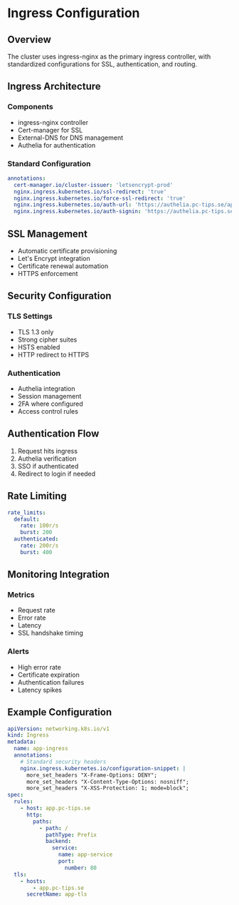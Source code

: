 # Ingress Configuration

## Overview

The cluster uses ingress-nginx as the primary ingress controller, with standardized configurations for SSL,
authentication, and routing.

## Ingress Architecture

### Components

- ingress-nginx controller
- Cert-manager for SSL
- External-DNS for DNS management
- Authelia for authentication

### Standard Configuration

```yaml
annotations:
  cert-manager.io/cluster-issuer: 'letsencrypt-prod'
  nginx.ingress.kubernetes.io/ssl-redirect: 'true'
  nginx.ingress.kubernetes.io/force-ssl-redirect: 'true'
  nginx.ingress.kubernetes.io/auth-url: 'https://authelia.pc-tips.se/api/verify'
  nginx.ingress.kubernetes.io/auth-signin: 'https://authelia.pc-tips.se/'
```

## SSL Management

- Automatic certificate provisioning
- Let's Encrypt integration
- Certificate renewal automation
- HTTPS enforcement

## Security Configuration

### TLS Settings

- TLS 1.3 only
- Strong cipher suites
- HSTS enabled
- HTTP redirect to HTTPS

### Authentication

- Authelia integration
- Session management
- 2FA where configured
- Access control rules

## Authentication Flow

1. Request hits ingress
2. Authelia verification
3. SSO if authenticated
4. Redirect to login if needed

## Rate Limiting

```yaml
rate_limits:
  default:
    rate: 100r/s
    burst: 200
  authenticated:
    rate: 200r/s
    burst: 400
```

## Monitoring Integration

### Metrics

- Request rate
- Error rate
- Latency
- SSL handshake timing

### Alerts

- High error rate
- Certificate expiration
- Authentication failures
- Latency spikes

## Example Configuration

```yaml
apiVersion: networking.k8s.io/v1
kind: Ingress
metadata:
  name: app-ingress
  annotations:
    # Standard security headers
    nginx.ingress.kubernetes.io/configuration-snippet: |
      more_set_headers "X-Frame-Options: DENY";
      more_set_headers "X-Content-Type-Options: nosniff";
      more_set_headers "X-XSS-Protection: 1; mode=block";
spec:
  rules:
    - host: app.pc-tips.se
      http:
        paths:
          - path: /
            pathType: Prefix
            backend:
              service:
                name: app-service
                port:
                  number: 80
  tls:
    - hosts:
        - app.pc-tips.se
      secretName: app-tls
```
